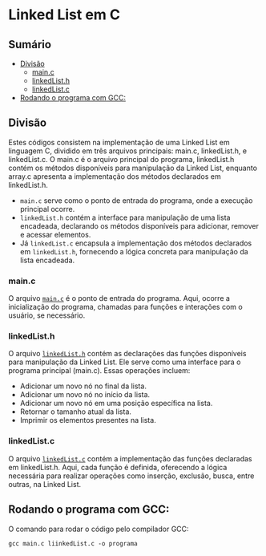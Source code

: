 # Linked List em C

## Sumário 

- [Divisão](#divisão)
    - [main.c](#mainc)
    - [linkedList.h](#linkedlisth)
    - [linkedList.c](#linkedlistc)
- [Rodando o programa com GCC:](#rodando-o-programa-com-gcc)

## Divisão

Estes códigos consistem na implementação de uma Linked List em linguagem C, dividido em três arquivos principais: main.c, linkedList.h, e linkedList.c. O main.c é o arquivo principal do programa, linkedList.h contém os métodos disponíveis para manipulação da Linked List, enquanto array.c apresenta a implementação dos métodos declarados em linkedList.h.

- `main.c` serve como o ponto de entrada do programa, onde a execução principal ocorre.
- `linkedList.h` contém a interface para manipulação de uma lista encadeada, declarando os métodos disponíveis para adicionar, remover e acessar elementos.
- Já `linkedList.c` encapsula a implementação dos métodos declarados em `linkedList.h`, fornecendo a lógica concreta para manipulação da lista encadeada.


### main.c

O arquivo <a href="https://github.com/FabioHenriqueFarias/algorithms-And-Data-Dtructures/blob/main/Data_Structures/Linked-List/C/main.c">`main.c`</a> é o ponto de entrada do programa. Aqui, ocorre a inicialização do programa, chamadas para funções e interações com o usuário, se necessário.


### linkedList.h

O arquivo <a href="https://github.com/FabioHenriqueFarias/algorithms-And-Data-Dtructures/blob/main/Data_Structures/Linked-List/C/linkedList.h">`linkedList.h`</a> contém as declarações das funções disponíveis para manipulação da Linked List. Ele serve como uma interface para o programa principal (main.c). Essas operações incluem:

- Adicionar um novo nó no final da lista.
- Adicionar um novo nó no início da lista.
- Adicionar um novo nó em uma posição específica na lista.
- Retornar o tamanho atual da lista.
- Imprimir os elementos presentes na lista.

### linkedList.c

O arquivo <a href="https://github.com/FabioHenriqueFarias/algorithms-And-Data-Dtructures/blob/main/Data_Structures/Linked-List/C/linkedList.c">`linkedList.c`</a> contém a implementação das funções declaradas em linkedList.h. Aqui, cada função é definida, oferecendo a lógica necessária para realizar operações como inserção, exclusão, busca, entre outras, na Linked List.

## Rodando o programa com GCC:

O comando para rodar o código pelo compilador GCC:
```
gcc main.c liinkedList.c -o programa
```
